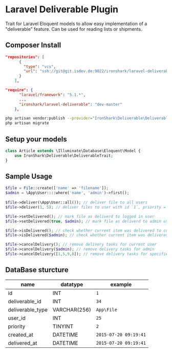# Laravel Deliverable Plugin

Trait for Laravel Eloquent models to allow easy implementation of a "deliverable" feature.
Can be used for reading lists or shipments.

## Composer Install

```json
"repositories": [
	  {
		"type": "vcs",
		"url": "ssh://git@git.isdev.de:9022/ironshark/laravel-deliverable.git"
	  }
	],
```

```json
"require": {
	  "laravel/framework": "5.1.*",
      ...
	  "ironshark/laravel-deliverable": "dev-master"
	},
```

```bash
php artisan vendor:publish --provider="IronShark\Deliverable\DeliverableServiceProvider"
php artisan migrate
```

## Setup your models

```php
class Article extends \Illuminate\Database\Eloquent\Model {
    use IronShark\Deliverable\DeliverableTrait;
}
```

## Sample Usage

```php
$file = File::create(['name' => 'filename']);
$admin = \App\User::::where('name', 'admin')->first();
    
$file->deliver(\App\User::all()); // deliver file to all users
$file->deliver(1, 5); // deliver files to user with id `1`, priority = ``5

$file->setDelivered(); // mark file as deliverd to logged in user
$file->setDelivered(true, $admin); // mark file as deliverd to admin user

$file->isDelivered(); // check whether current item was delivered to current user (`true`|`false`)
$file->isDelivered($admin); // check whether current item was delivered to admin

$file->cancelDelivery(); // remove delivery tasks for current user
$file->cancelDelivery($admin); // remove delivery tasks for admin
$file->cancelDelivery([1,5,9,8]); // remove delivery tasks for specified user ids
```

## DataBase sturcture

| name             | datatype     | example               |
|------------------|--------------|-----------------------|
| id               | INT          | `1`                   |
| deliverable_id   | INT          | `34`                  |
| deliverable_type | VARCHAR(256) | `App\File`            |
| user_id          | INT          | `25`                  |
| priority         | TINYINT      | `2`                   |
| created_at       | DATETIME     | `2015-07-20 09:19:41` |
| delivered_at     | DATETIME     | `2015-07-20 09:19:41` |